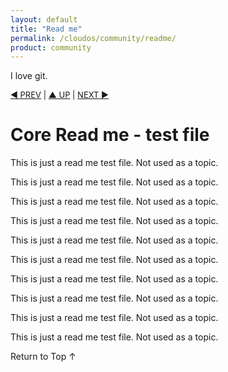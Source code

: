 ```yaml
---
layout: default
title: "Read me"
permalink: /cloudos/community/readme/
product: community
---
```


I love git.


<p style="font-size: small;"> <a href="/cloudos/community/">&#9664; PREV</a> | <a href="/cloudos/community/">&#9650; UP</a> | <a href="/cloudos/community/">NEXT &#9654;</a> </p>

# Core Read me - test file

This is just a read me test file. Not used as a topic. 

This is just a read me test file. Not used as a topic. 

This is just a read me test file. Not used as a topic. 

This is just a read me test file. Not used as a topic. 

This is just a read me test file. Not used as a topic. 

This is just a read me test file. Not used as a topic. 

This is just a read me test file. Not used as a topic. 

This is just a read me test file. Not used as a topic. 

This is just a read me test file. Not used as a topic. 

This is just a read me test file. Not used as a topic. 

<a href="#top" style="padding:14px 0px 14px 0px; text-decoration: none;"> Return to Top &#8593; </a>
